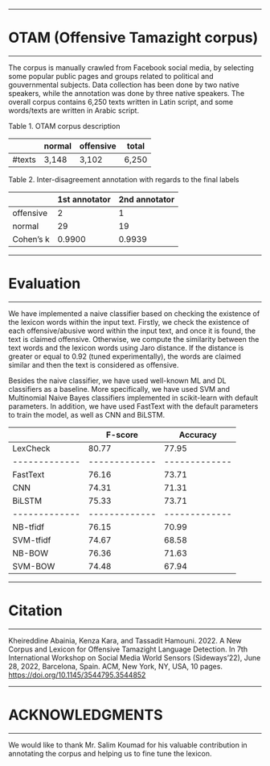 -----------------------------------
# OTAM (Offensive Tamazight corpus)
-----------------------------------
The corpus is manually crawled from Facebook social media, by selecting some popular public pages and groups related to political and gouvernmental subjects. Data collection has been done by two native speakers, while the annotation was done by three native speakers. The overall corpus contains 6,250 texts written in Latin script, and some words/texts are written in Arabic script.


Table 1. OTAM corpus description

|  | normal | offensive | total |
| ------------- | ------------- | ------------- | ------------- |
| #texts | 3,148 | 3,102 | 6,250 |


Table 2. Inter-disagreement annotation with regards to the final labels

|  | 1st annotator | 2nd annotator |
| ------------- | ------------- | ------------- |
| offensive | 2 | 1 |
| normal | 29 | 19 |
| Cohen’s k | 0.9900 | 0.9939 |

-----------------------------------
# Evaluation
-----------------------------------
We have implemented a naive classifier based on checking the existence of the lexicon words within the input text. Firstly, we check the existence of each offensive/abusive word within the input text, and once it is found, the text is claimed offensive. Otherwise, we compute the similarity between the text words and the lexicon words using Jaro distance. If the distance is greater or equal to 0.92 (tuned experimentally), the words are claimed similar and then the text is considered as offensive.

Besides the naive classifier, we have used well-known ML and DL classifiers as a baseline. More specifically, we have used SVM and Multinomial Naive Bayes classifiers implemented in scikit-learn with default parameters. In addition, we have used FastText with the default parameters to train the model, as well as CNN and BiLSTM.

| | F-score | Accuracy |
| ------------- | ------------- | ------------- |
| LexCheck | 80.77 | 77.95 |
| ------------- | ------------- | ------------- |
| FastText | 76.16 | 73.71 |
| CNN | 74.31 | 71.31 |
| BiLSTM | 75.33 | 73.71 |
| ------------- | ------------- | ------------- |
| NB-tfidf | 76.15 | 70.99 |
| SVM-tfidf | 74.67 | 68.58 |
| NB-BOW | 76.36 | 71.63 |
| SVM-BOW | 74.48 | 67.94 |

-----------------------------------
# Citation
-----------------------------------
Kheireddine Abainia, Kenza Kara, and Tassadit Hamouni. 2022. A New Corpus and Lexicon for Offensive Tamazight Language Detection. In 7th International Workshop on Social Media World Sensors (Sideways’22), June 28, 2022, Barcelona, Spain. ACM, New York, NY, USA, 10 pages. https://doi.org/10.1145/3544795.3544852

-----------------------------------
# ACKNOWLEDGMENTS
-----------------------------------
We would like to thank Mr. Salim Koumad for his valuable contribution in annotating the corpus and helping us to fine tune the lexicon.
